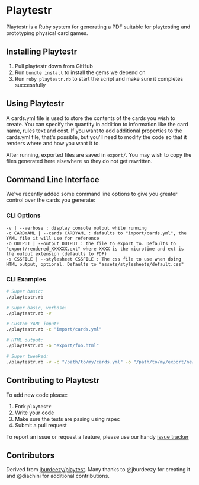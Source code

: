 # Playtestr

Playtestr is a Ruby system for generating a PDF suitable for playtesting and prototyping physical card games.

## Installing Playtestr

1. Pull playtestr down from GitHub
2. Run ``bundle install`` to install the gems we depend on
3. Run ``ruby playtestr.rb`` to start the script and make sure it completes successfully

## Using Playtestr

A cards.yml file is used to store the contents of the cards you wish to create. You can specify the quantity in addition to information like the card name, rules text and cost. If you want to add additional properties to the cards.yml file, that's possible, but you'll need to modify the code so that it renders where and how you want it to.

After running, exported files are saved in ``export/``. You may wish to copy the files generated here elsewhere so they do not get rewritten.

## Command Line Interface

We've recently added some command line options to give you greater control over the cards you generate:

### CLI Options

```
-v | --verbose : display console output while running
-c CARDYAML | --cards CARDYAML : defaults to "import/cards.yml", the YAML file it will use for reference
-o OUTPUT | --output OUTPUT : the file to export to. Defaults to "export/rendered_XXXXXX.ext" where XXXX is the microtime and ext is the output extension (defaults to PDF)
-s CSSFILE | --stylesheet CSSFILE : The css file to use when doing HTML output, optional. Defaults to "assets/stylesheets/default.css"
```

### CLI Examples

```bash
# Super basic: 
./playtestr.rb

# Super basic, verbose: 
./playtestr.rb -v

# Custom YAML input: 
./playtestr.rb -c "import/cards.yml"

# HTML output: 
./playtestr.rb -o "export/foo.html"

# Super tweaked: 
./playtestr.rb -v -c "/path/to/my/cards.yml" -o "/path/to/my/export/new_cards.pdf"
```

## Contributing to Playtestr

To add new code please:

1. Fork `playtestr`
2. Write your code
3. Make sure the tests are pssing using rspec
4. Submit a pull request

To report an issue or request a feature, please use our handy [issue tracker](http://github.com/armahillo/playtestr/issues)

## Contributors

Derived from [jburdeezy/playtest](https://github.com/jburdeezy/playtest). Many thanks to @jburdeezy for creating it and @diachini for additional contributions.

